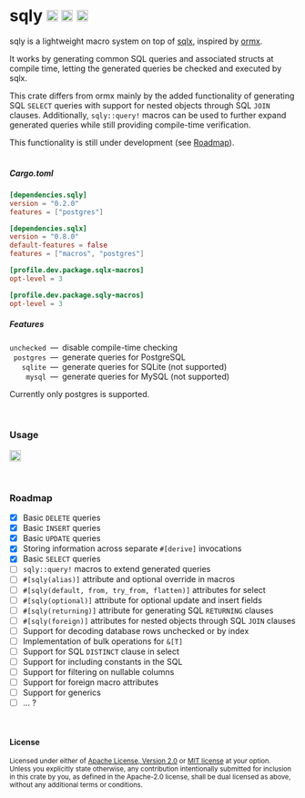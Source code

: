 sqly
[<img alt="github.com" src="https://img.shields.io/badge/github.com-LMOORS30/sqly-5e728a?labelColor=343942&style=for-the-badge&logo=github" height="20">](https://github.com/LMOORS30/sqly)
[<img alt="crates.io" src="https://img.shields.io/badge/crates.io-sqly-5e888a?labelColor=343942&style=for-the-badge&logo=rust" height="20">](https://crates.io/crates/sqly)
[<img alt="docs.rs" src="https://img.shields.io/badge/docs.rs-sqly-5e8a76?labelColor=343942&style=for-the-badge&logo=docs.rs" height="20">](https://docs.rs/sqly)
====

sqly is a lightweight macro system on top of [sqlx](https://github.com/launchbadge/sqlx), inspired by [ormx](https://github.com/NyxCode/ormx).

It works by generating common SQL queries and associated structs at compile time, letting the generated queries be checked and executed by sqlx.

This crate differs from ormx mainly by the added functionality of generating SQL `SELECT` queries with support for nested objects through SQL `JOIN` clauses. Additionally, `sqly::query!` macros can be used to further expand generated queries while still providing compile-time verification.

This functionality is still under development (see [Roadmap](#roadmap)).
<br>
<br>
##### Cargo.toml
```toml
[dependencies.sqly]
version = "0.2.0"
features = ["postgres"]

[dependencies.sqlx]
version = "0.8.0"
default-features = false
features = ["macros", "postgres"]

[profile.dev.package.sqlx-macros]
opt-level = 3

[profile.dev.package.sqly-macros]
opt-level = 3
```

##### Features
`unchecked`&ensp;—&ensp;disable compile-time checking<br>
` postgres`&ensp;—&ensp;generate queries for PostgreSQL<br>
`   sqlite`&ensp;—&ensp;generate queries for SQLite (not supported)<br>
`    mysql`&ensp;—&ensp;generate queries for MySQL (not supported)

Currently only postgres is supported.

<br>

### Usage
[<img alt="docs.rs" src="https://img.shields.io/badge/docs.rs-sqly-5e8a76?labelColor=343942&style=for-the-badge&logo=docs.rs" height="20">](https://docs.rs/sqly)

<br>

### Roadmap
- [x] Basic `DELETE` queries
- [x] Basic `INSERT` queries
- [x] Basic `UPDATE` queries
- [X] Storing information across separate `#[derive]` invocations
- [X] Basic `SELECT` queries
- [ ] `sqly::query!` macros to extend generated queries
- [ ] `#[sqly(alias)]` attribute and optional override in macros
- [ ] `#[sqly(default, from, try_from, flatten)]` attributes for select
- [ ] `#[sqly(optional)]` attribute for optional update and insert fields
- [ ] `#[sqly(returning)]` attribute for generating SQL `RETURNING` clauses
- [ ] `#[sqly(foreign)]` attributes for nested objects through SQL `JOIN` clauses
- [ ] Support for decoding database rows unchecked or by index
- [ ] Implementation of bulk operations for `&[T]`
- [ ] Support for SQL `DISTINCT` clause in select
- [ ] Support for including constants in the SQL
- [ ] Support for filtering on nullable columns
- [ ] Support for foreign macro attributes
- [ ] Support for generics
- [ ] ... ?

<br>

#### License

<sup>
Licensed under either of
<a href="LICENSE-APACHE">Apache License, Version 2.0</a> or
<a href="LICENSE-MIT">MIT license</a>
at your option.
</sup>

<br>

<sub>
Unless you explicitly state otherwise, any contribution intentionally submitted
for inclusion in this crate by you, as defined in the Apache-2.0 license, shall
be dual licensed as above, without any additional terms or conditions.
</sub>
